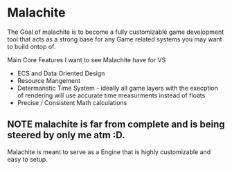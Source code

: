 # Malachite

The Goal of malachite is to become a fully customizable game development tool
that acts as a strong base for any Game related systems you may want to build ontop of.

Main Core Features I want to see Malachite have for VS

- ECS and Data Oriented Design
- Resource Mangement
- Determanstic Time System - ideally all game layers with the execption of rendering will use accurate time measurments instead of floats
- Precise / Consistent Math calculations

## NOTE malachite is far from complete and is being steered by only me atm :D.

Malachite is meant to serve as a Engine that is highly customizable and easy to setup.
